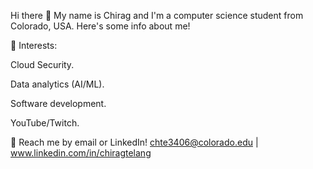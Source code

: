 Hi there 👋
My name is Chirag and I'm a computer science student from Colorado, USA. Here's some info about me!

🌱 Interests:

Cloud Security. 

Data analytics (AI/ML).

Software development.

YouTube/Twitch.

💬 Reach me by email or LinkedIn! chte3406@colorado.edu | www.linkedin.com/in/chiragtelang
